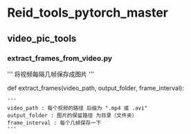 # Reid_tools_pytorch_master

## video_pic_tools

### extract_frames_from_video.py

'''
将视频每隔几帧保存成图片
'''

def extract_frames(video_path, output_folder, frame_interval):

    '''
    video_path : 每个视频的路径 后缀为 ".mp4 或 .avi"
    output_folder : 图片的保留路径 为目录（文件夹）
    frame_interval : 每个几帧保存一下
    '''
